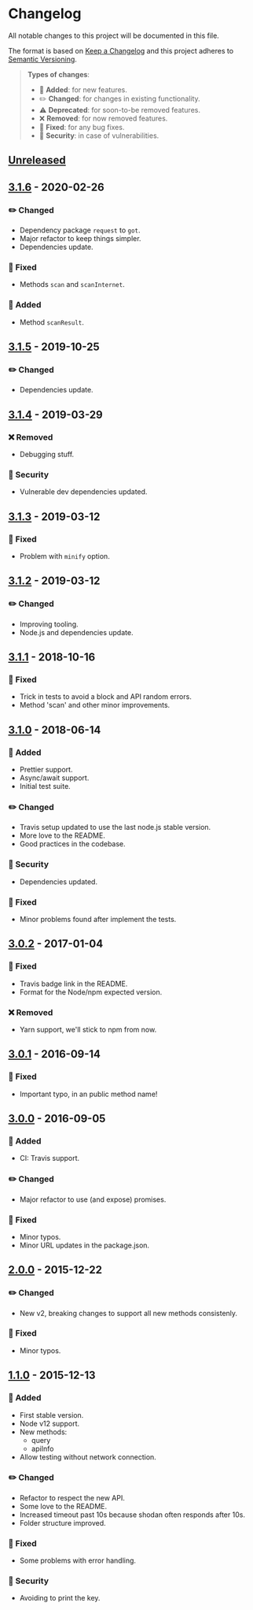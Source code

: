 # Changelog

All notable changes to this project will be documented in this file.

The format is based on [Keep a Changelog](http://keepachangelog.com/en/1.0.0/)
and this project adheres to [Semantic Versioning](http://semver.org/spec/v2.0.0.html).

> **Types of changes**:
>
> - 🎉 **Added**: for new features.
> - ✏️ **Changed**: for changes in existing functionality.
> - ⚠️ **Deprecated**: for soon-to-be removed features.
> - ❌ **Removed**: for now removed features.
> - 🐛 **Fixed**: for any bug fixes.
> - 👾 **Security**: in case of vulnerabilities.

## [Unreleased]

## [3.1.6] - 2020-02-26

### ✏️ Changed

- Dependency package `request` to `got`.
- Major refactor to keep things simpler.
- Dependencies update.

### 🐛 Fixed

- Methods `scan` and `scanInternet`.

### 🎉 Added

- Method `scanResult`.

## [3.1.5] - 2019-10-25

### ✏️ Changed

- Dependencies update.

## [3.1.4] - 2019-03-29

### ❌ Removed

- Debugging stuff.

### 👾 Security

- Vulnerable dev dependencies updated.

## [3.1.3] - 2019-03-12

### 🐛 Fixed

- Problem with `minify` option.

## [3.1.2] - 2019-03-12

### ✏️ Changed

- Improving tooling.
- Node.js and dependencies update.

## [3.1.1] - 2018-10-16

### 🐛 Fixed

- Trick in tests to avoid a block and API random errors.
- Method 'scan' and other minor improvements.

## [3.1.0] - 2018-06-14

### 🎉 Added

- Prettier support.
- Async/await support.
- Initial test suite.

### ✏️ Changed

- Travis setup updated to use the last node.js stable version.
- More love to the README.
- Good practices in the codebase.

### 👾 Security

- Dependencies updated.

### 🐛 Fixed

- Minor problems found after implement the tests.

## [3.0.2] - 2017-01-04

### 🐛 Fixed

- Travis badge link in the README.
- Format for the Node/npm expected version.

### ❌ Removed

- Yarn support, we'll stick to npm from now.

## [3.0.1] - 2016-09-14

### 🐛 Fixed

- Important typo, in an public method name!

## [3.0.0] - 2016-09-05

### 🎉 Added

- CI: Travis support.

### ✏️ Changed

- Major refactor to use (and expose) promises.

### 🐛 Fixed

- Minor typos.
- Minor URL updates in the package.json.

## [2.0.0] - 2015-12-22

### ✏️ Changed

- New v2, breaking changes to support all new methods consistenly.

### 🐛 Fixed

- Minor typos.

## [1.1.0] - 2015-12-13

### 🎉 Added

- First stable version.
- Node v12 support.
- New methods:
  - query
  - apiInfo
- Allow testing without network connection.

### ✏️ Changed

- Refactor to respect the new API.
- Some love to the README.
- Increased timeout past 10s because shodan often responds after 10s.
- Folder structure improved.

### 🐛 Fixed

- Some problems with error handling.

### 👾 Security

- Avoiding to print the key.

[unreleased]: https://github.com/IBMResearch/jlocke/compare/3.1.6...HEAD
[3.1.6]: https://github.com/IBMResearch/jlocke/compare/3.1.5...3.1.6
[3.1.5]: https://github.com/IBMResearch/jlocke/compare/3.1.4...3.1.5
[3.1.4]: https://github.com/IBMResearch/jlocke/compare/3.1.3...3.1.4
[3.1.3]: https://github.com/IBMResearch/jlocke/compare/3.1.2...3.1.3
[3.1.2]: https://github.com/IBMResearch/jlocke/compare/3.1.1...3.1.2
[3.1.1]: https://github.com/IBMResearch/jlocke/compare/3.1.0...3.1.1
[3.1.0]: https://github.com/IBMResearch/jlocke/compare/3.0.3...3.1.0
[3.0.3]: https://github.com/IBMResearch/jlocke/compare/3.0.2...3.0.3
[3.0.2]: https://github.com/IBMResearch/jlocke/compare/3.0.1...3.0.2
[3.0.1]: https://github.com/IBMResearch/jlocke/compare/3.0.0...3.0.1
[3.0.0]: https://github.com/IBMResearch/jlocke/compare/2.0.0...3.0.0
[2.0.0]: https://github.com/IBMResearch/jlocke/compare/1.1.0...2.0.0
[1.1.0]: https://github.com/IBMResearch/jlocke/compare/0c75dafa5646bd47346981ae307686784adfa002...1.1.0
